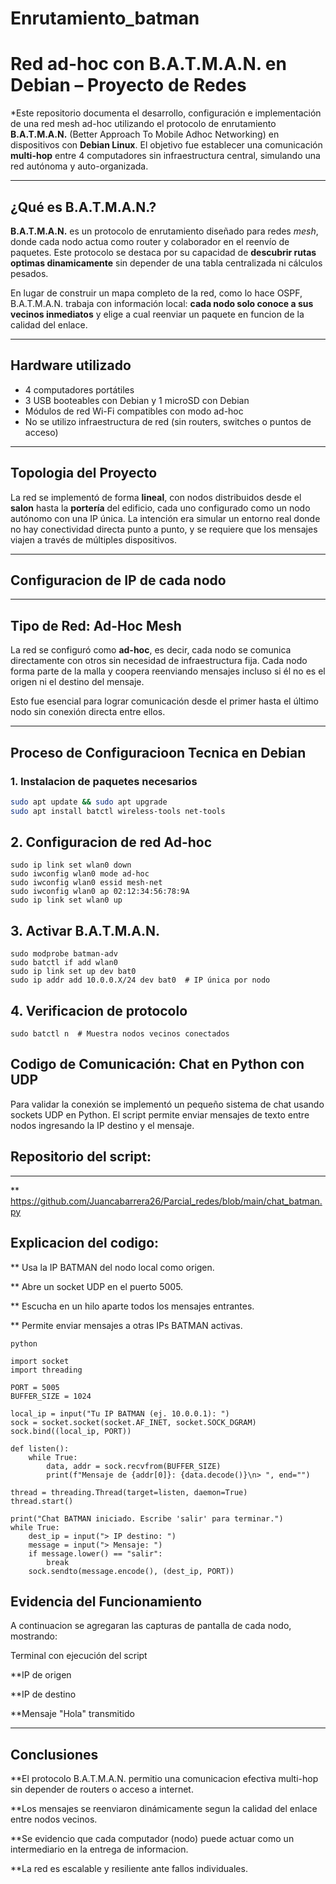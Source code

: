 # Enrutamiento_batman

# Red ad-hoc con B.A.T.M.A.N. en Debian – Proyecto de Redes

*Este repositorio documenta el desarrollo, configuración e implementación de una red mesh ad-hoc utilizando el protocolo de enrutamiento **B.A.T.M.A.N.** (Better Approach To Mobile Adhoc Networking) en dispositivos con **Debian Linux**. El objetivo fue establecer una comunicación **multi-hop** entre 4 computadores sin infraestructura central, simulando una red autónoma y auto-organizada.

---

## ¿Qué es B.A.T.M.A.N.?

**B.A.T.M.A.N.** es un protocolo de enrutamiento diseñado para redes *mesh*, donde cada nodo actua como router y colaborador en el reenvío de paquetes. Este protocolo se destaca por su capacidad de **descubrir rutas optimas dinamicamente** sin depender de una tabla centralizada ni cálculos pesados.

En lugar de construir un mapa completo de la red, como lo hace OSPF, B.A.T.M.A.N. trabaja con información local: **cada nodo solo conoce a sus vecinos inmediatos** y elige a cual reenviar un paquete en funcion de la calidad del enlace.

---

## Hardware utilizado

- 4 computadores portátiles
- 3 USB booteables con Debian y 1 microSD con Debian
- Módulos de red Wi-Fi compatibles con modo ad-hoc
- No se utilizo infraestructura de red (sin routers, switches o puntos de acceso)

---

## Topologia del Proyecto

La red se implementó de forma **lineal**, con nodos distribuidos desde el **salon** hasta la **portería** del edificio, cada uno configurado como un nodo autónomo con una IP única. La intención era simular un entorno real donde no hay conectividad directa punto a punto, y se requiere que los mensajes viajen a través de múltiples dispositivos.

---

## Configuracion de IP de cada nodo

---

## Tipo de Red: Ad-Hoc Mesh

La red se configuró como **ad-hoc**, es decir, cada nodo se comunica directamente con otros sin necesidad de infraestructura fija. Cada nodo forma parte de la malla y coopera reenviando mensajes incluso si él no es el origen ni el destino del mensaje.

Esto fue esencial para lograr comunicación desde el primer hasta el último nodo sin conexión directa entre ellos.

---

## Proceso de Configuracioon Tecnica en Debian

### 1. Instalacion de paquetes necesarios

```bash
sudo apt update && sudo apt upgrade
sudo apt install batctl wireless-tools net-tools

```
## 2. Configuracion de red Ad-hoc 

```
sudo ip link set wlan0 down
sudo iwconfig wlan0 mode ad-hoc
sudo iwconfig wlan0 essid mesh-net
sudo iwconfig wlan0 ap 02:12:34:56:78:9A
sudo ip link set wlan0 up

```

## 3. Activar B.A.T.M.A.N.

```
sudo modprobe batman-adv
sudo batctl if add wlan0
sudo ip link set up dev bat0
sudo ip addr add 10.0.0.X/24 dev bat0  # IP única por nodo

```

## 4. Verificacion de protocolo

```
sudo batctl n  # Muestra nodos vecinos conectados
```

## Codigo de Comunicación: Chat en Python con UDP

Para validar la conexión se implementó un pequeño sistema de chat usando sockets UDP en Python. El script permite enviar mensajes de texto entre nodos ingresando la IP destino y el mensaje.

## Repositorio del script:

---

** https://github.com/Juancabarrera26/Parcial_redes/blob/main/chat_batman.py

## Explicacion del codigo:

** Usa la IP BATMAN del nodo local como origen.

** Abre un socket UDP en el puerto 5005.

** Escucha en un hilo aparte todos los mensajes entrantes.

** Permite enviar mensajes a otras IPs BATMAN activas.

```
python

import socket
import threading

PORT = 5005
BUFFER_SIZE = 1024

local_ip = input("Tu IP BATMAN (ej. 10.0.0.1): ")
sock = socket.socket(socket.AF_INET, socket.SOCK_DGRAM)
sock.bind((local_ip, PORT))

def listen():
    while True:
        data, addr = sock.recvfrom(BUFFER_SIZE)
        print(f"Mensaje de {addr[0]}: {data.decode()}\n> ", end="")

thread = threading.Thread(target=listen, daemon=True)
thread.start()

print("Chat BATMAN iniciado. Escribe 'salir' para terminar.")
while True:
    dest_ip = input("> IP destino: ")
    message = input("> Mensaje: ")
    if message.lower() == "salir":
        break
    sock.sendto(message.encode(), (dest_ip, PORT))
```
## Evidencia del Funcionamiento

A continuacion se agregaran las capturas de pantalla de cada nodo, mostrando:

Terminal con ejecución del script

**IP de origen

**IP de destino

**Mensaje "Hola" transmitido

---

## Conclusiones

**El protocolo B.A.T.M.A.N. permitio una comunicacion efectiva multi-hop sin depender de routers o acceso a internet.

**Los mensajes se reenviaron dinámicamente segun la calidad del enlace entre nodos vecinos.

**Se evidencio que cada computador (nodo) puede actuar como un intermediario en la entrega de informacion.

**La red es escalable y resiliente ante fallos individuales.
